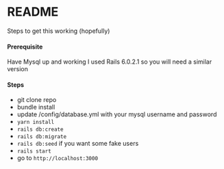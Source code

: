 # README

Steps to get this working (hopefully)

#### Prerequisite 
Have Mysql up and working
I used Rails 6.0.2.1 so you will need a similar version

#### Steps
- git clone repo
- bundle install
- update /config/database.yml with your mysql username and password
- `yarn install`
- `rails db:create`
- `rails db:migrate`
- `rails db:seed` if you want some fake users
- `rails start`
- go to `http://localhost:3000`
